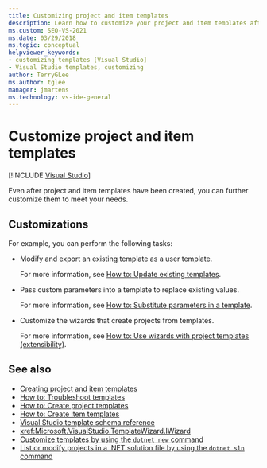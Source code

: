 ```yaml
---
title: Customizing project and item templates
description: Learn how to customize your project and item templates after they've been created.
ms.custom: SEO-VS-2021
ms.date: 03/29/2018
ms.topic: conceptual
helpviewer_keywords:
- customizing templates [Visual Studio]
- Visual Studio templates, customizing
author: TerryGLee
ms.author: tglee
manager: jmartens
ms.technology: vs-ide-general
---
```

# Customize project and item templates

 [!INCLUDE [Visual Studio](~/includes/applies-to-version/vs-windows-only.md)]

Even after project and item templates have been created, you can further customize them to meet your needs.

## Customizations

For example, you can perform the following tasks:

- Modify and export an existing template as a user template.

   For more information, see [How to: Update existing templates](../ide/how-to-update-existing-templates.md).

- Pass custom parameters into a template to replace existing values.

   For more information, see [How to: Substitute parameters in a template](../ide/how-to-substitute-parameters-in-a-template.md).

- Customize the wizards that create projects from templates.

   For more information, see [How to: Use wizards with project templates (extensibility)](../extensibility/how-to-use-wizards-with-project-templates.md).

## See also

- [Creating project and item templates](../ide/creating-project-and-item-templates.md)
- [How to: Troubleshoot templates](../ide/how-to-troubleshoot-templates.md)
- [How to: Create project templates](../ide/how-to-create-project-templates.md)
- [How to: Create item templates](../ide/how-to-create-item-templates.md)
- [Visual Studio template schema reference](../extensibility/visual-studio-template-schema-reference.md)
- <xref:Microsoft.VisualStudio.TemplateWizard.IWizard>
- [Customize templates by using the `dotnet new` command](/dotnet/core/tools/custom-templates/)
- [List or modify projects in a .NET solution file by using the `dotnet sln` command](/dotnet/core/tools/dotnet-sln/)
